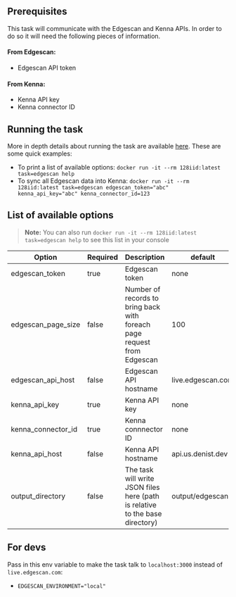 ## Prerequisites

This task will communicate with the Edgescan and Kenna APIs. In order to do so it will need the following pieces of information.

#### From Edgescan:

- Edgescan API token

#### From Kenna:

- Kenna API key
- Kenna connector ID

## Running the task

More in depth details about running the task are available [here](https://github.com/denistreshchev/128iid/blob/main/README.md).
These are some quick examples:

- To print a list of available options: `docker run -it --rm 128iid:latest task=edgescan help`
- To sync all Edgescan data into Kenna: `docker run -it --rm 128iid:latest task=edgescan edgescan_token="abc" kenna_api_key="abc" kenna_connector_id=123`

## List of available options

> **Note:** You can also run `docker run -it --rm 128iid:latest task=edgescan help` to see this list in your console

| Option             | Required | Description                                                                  | default                  |
| ------------------ | -------- | ---------------------------------------------------------------------------- | ------------------------ |
| edgescan_token     | true     | Edgescan token                                                               | none                     |
| edgescan_page_size | false    | Number of records to bring back with foreach page request from Edgescan         | 100                      |
| edgescan_api_host  | false    | Edgescan API hostname                                                        | live.edgescan.com        |
| kenna_api_key      | true     | Kenna API key                                                                | none                     |
| kenna_connector_id | true     | Kenna connnector ID                                                          | none                     |
| kenna_api_host     | false    | Kenna API hostname                                                           | api.us.denist.dev |
| output_directory   | false    | The task will write JSON files here (path is relative to the base directory) | output/edgescan          |

## For devs

Pass in this env variable to make the task talk to `localhost:3000` instead of `live.edgescan.com`:

- `EDGESCAN_ENVIRONMENT="local"`
